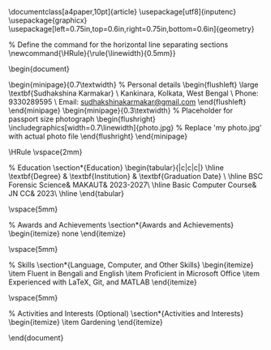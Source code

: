 \documentclass[a4paper,10pt]{article}
\usepackage[utf8]{inputenc}
\usepackage{graphicx}
\usepackage[left=0.75in,top=0.6in,right=0.75in,bottom=0.6in]{geometry}

% Define the command for the horizontal line separating sections
\newcommand{\HRule}{\rule{\linewidth}{0.5mm}}

\begin{document}

\begin{minipage}{0.7\textwidth}
% Personal details
\begin{flushleft} \large
\textbf{Sudhakshina Karmakar} \\
Kankinara, Kolkata, West Bengal \\
Phone: 9330289595 \\
Email: sudhakshinakarmakar@gmail.com
\end{flushleft}
\end{minipage}
\begin{minipage}{0.3\textwidth}
% Placeholder for passport size photograph
\begin{flushright}
\includegraphics[width=0.7\linewidth]{photo.jpg} % Replace 'my photo.jpg' with actual photo file
\end{flushright}
\end{minipage}

\HRule
\vspace{2mm}

% Education
\section*{Education}
\begin{tabular}{|c|c|c|}
\hline
\textbf{Degree} & \textbf{Institution} & \textbf{Graduation Date} \\
\hline
BSC Forensic Science& MAKAUT& 2023-2027\\
\hline
Basic Computer Course& JN CC& 2023\\
\hline
\end{tabular}

\vspace{5mm}

% Awards and Achievements
\section*{Awards and Achievements}
\begin{itemize}
none
\end{itemize}

\vspace{5mm}

% Skills
\section*{Language, Computer, and Other Skills}
\begin{itemize}
\item Fluent in Bengali and English
\item Proficient in Microsoft Office 
\item Experienced with LaTeX, Git, and MATLAB
\end{itemize}

\vspace{5mm}

% Activities and Interests (Optional)
\section*{Activities and Interests}
\begin{itemize}
\item Gardening 
\end{itemize}

\end{document}